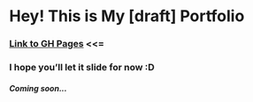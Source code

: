 # Hey! This is My [draft] Portfolio

### [Link to GH Pages](https://miaraylight.github.io/portfolio) <<=

### I hope you’ll let it slide for now :D

#### ***Coming soon...***